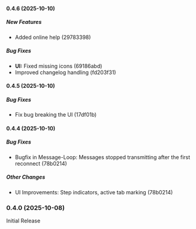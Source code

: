 #### 0.4.6 (2025-10-10)

##### New Features

*  Added online help (29783398)

##### Bug Fixes

* **UI:**  Fixed missing icons (69186abd)
*  Improved changelog handling (fd203f31)

#### 0.4.5 (2025-10-10)

##### Bug Fixes

* Fix bug breaking the UI (17df01b)

#### 0.4.4 (2025-10-10)

##### Bug Fixes

* Bugfix in Message-Loop: Messages stopped transmitting after the first reconnect (78b0214)

##### Other Changes

* UI Improvements: Step indicators, active tab marking (78b0214)

### 0.4.0 (2025-10-08)
Initial Release